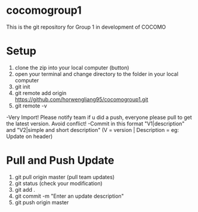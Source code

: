 # cocomogroup1
This is the git repository for Group 1 in development of COCOMO

# Setup
1. clone the zip into your local computer (button)
2. open your terminal and change directory to the folder in your local computer
3. git init
4. git remote add origin https://github.com/horwengliang95/cocomogroup1.git
5. git remote -v

-Very Import! Please notify team if u did a push, everyone please pull to get the latest version. Avoid conflict!
-Commit in this format "V1|description" and "V2|simple and short description" (V = version | Description = eg: Update on header)

# Pull and Push Update
1. git pull origin master (pull team updates)
2. git status (check your modification)
3. git add .
4. git commit -m "Enter an update description"
5. git push origin master
